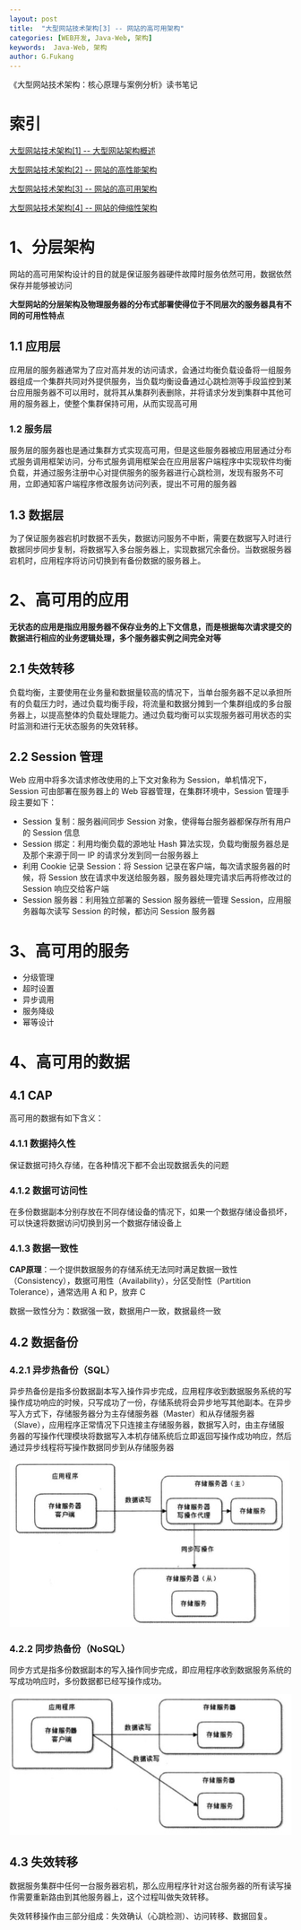 ```yaml
---
layout: post
title:  "大型网站技术架构[3] -- 网站的高可用架构"
categories: [WEB开发, Java-Web, 架构]
keywords:  Java-Web, 架构
author: G.Fukang
---
```



《大型网站技术架构：核心原理与案例分析》读书笔记

# 索引

[大型网站技术架构[1] -- 大型网站架构概述](https://gongfukangee.github.io/2018/06/27/Web-Site-Technology-Framework-1/)

[大型网站技术架构[2] -- 网站的高性能架构](https://gongfukangee.github.io/2018/06/28/Web-Site-Technology-Framework-2/)

[大型网站技术架构[3] -- 网站的高可用架构](https://gongfukangee.github.io/2018/06/28/Web-Site-Technology-Framework-3/)

[大型网站技术架构[4] -- 网站的伸缩性架构](https://gongfukangee.github.io/2018/08/04/Web-Site-Technology-Framework-4/)

# 1、分层架构

网站的高可用架构设计的目的就是保证服务器硬件故障时服务依然可用，数据依然保存并能够被访问

**大型网站的分层架构及物理服务器的分布式部署使得位于不同层次的服务器具有不同的可用性特点**

## 1.1 应用层

应用层的服务器通常为了应对高并发的访问请求，会通过均衡负载设备将一组服务器组成一个集群共同对外提供服务，当负载均衡设备通过心跳检测等手段监控到某台应用服务器不可以用时，就将其从集群列表删除，并将请求分发到集群中其他可用的服务器上，使整个集群保持可用，从而实现高可用

### 1.2 服务层

服务层的服务器也是通过集群方式实现高可用，但是这些服务器被应用层通过分布式服务调用框架访问，分布式服务调用框架会在应用层客户端程序中实现软件均衡负载，并通过服务注册中心对提供服务的服务器进行心跳检测，发现有服务不可用，立即通知客户端程序修改服务访问列表，提出不可用的服务器

## 1.3 数据层

为了保证服务器宕机时数据不丢失，数据访问服务不中断，需要在数据写入时进行数据同步同步复制，将数据写入多台服务器上，实现数据冗余备份。当数据服务器宕机时，应用程序将访问切换到有备份数据的服务器上。

# 2、高可用的应用

**无状态的应用是指应用服务器不保存业务的上下文信息，而是根据每次请求提交的数据进行相应的业务逻辑处理，多个服务器实例之间完全对等**

## 2.1 失效转移

负载均衡，主要使用在业务量和数据量较高的情况下，当单台服务器不足以承担所有的负载压力时，通过负载均衡手段，将流量和数据分摊到一个集群组成的多台服务器上，以提高整体的负载处理能力。通过负载均衡可以实现服务器可用状态的实时监测和进行无状态服务的失效转移。

## 2.2 Session 管理

Web 应用中将多次请求修改使用的上下文对象称为 Session，单机情况下，Session 可由部署在服务器上的 Web 容器管理，在集群环境中，Session 管理手段主要如下：

- Session 复制：服务器间同步 Session 对象，使得每台服务器都保存所有用户的 Session 信息
- Session 绑定：利用均衡负载的源地址 Hash 算法实现，负载均衡服务器总是及那个来源于同一 IP 的请求分发到同一台服务器上
- 利用 Cookie 记录 Session：将 Session 记录在客户端，每次请求服务器的时候，将 Session 放在请求中发送给服务器，服务器处理完请求后再将修改过的 Session 响应交给客户端
- Session 服务器：利用独立部署的 Session 服务器统一管理 Session，应用服务器每次读写 Session 的时候，都访问 Session 服务器

# 3、高可用的服务

- 分级管理
- 超时设置
- 异步调用
- 服务降级
- 幂等设计

# 4、高可用的数据

## 4.1 CAP

高可用的数据有如下含义：

### 4.1.1 数据持久性

保证数据可持久存储，在各种情况下都不会出现数据丢失的问题

### 4.1.2 数据可访问性

在多份数据副本分别存放在不同存储设备的情况下，如果一个数据存储设备损坏，可以快速将数据访问切换到另一个数据存储设备上

### 4.1.3 数据一致性

**CAP原理**：一个提供数据服务的存储系统无法同时满足数据一致性（Consistency），数据可用性（Availability），分区受耐性（Partition Tolerance），通常选用 A 和 P，放弃 C

数据一致性分为：数据强一致，数据用户一致，数据最终一致

## 4.2 数据备份

### 4.2.1 异步热备份（SQL）

异步热备份是指多份数据副本写入操作异步完成，应用程序收到数据服务系统的写操作成功响应的时候，只写成功了一份，存储系统将会异步地写其他副本。在异步写入方式下，存储服务器分为主存储服务器（Master）和从存储服务器（Slave），应用程序正常情况下只连接主存储服务器，数据写入时，由主存储服务器的写操作代理模块将数据写入本机存储系统后立即返回写操作成功响应，然后通过异步线程将写操作数据同步到从存储服务器

![](https://github.com/gongfukangEE/gongfukangEE.github.io/raw/master/_pic/Web/Framework_14.jpg)

### 4.2.2 同步热备份（NoSQL）

同步方式是指多份数据副本的写入操作同步完成，即应用程序收到数据服务系统的写成功响应时，多份数据都已经写操作成功。

![](https://github.com/gongfukangEE/gongfukangEE.github.io/raw/master/_pic/Web/Framework_15.jpg)

## 4.3 失效转移

数据服务集群中任何一台服务器宕机，那么应用程序针对这台服务器的所有读写操作需要重新路由到其他服务器上，这个过程叫做失效转移。

失效转移操作由三部分组成：失效确认（心跳检测）、访问转移、数据回复。